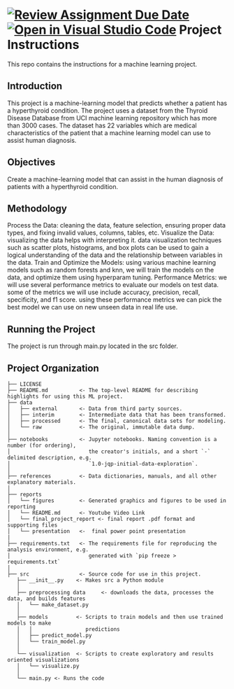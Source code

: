 [![Review Assignment Due Date](https://classroom.github.com/assets/deadline-readme-button-8d59dc4de5201274e310e4c54b9627a8934c3b88527886e3b421487c677d23eb.svg)](https://classroom.github.com/a/YCTbQ0qx)
[![Open in Visual Studio Code](https://classroom.github.com/assets/open-in-vscode-c66648af7eb3fe8bc4f294546bfd86ef473780cde1dea487d3c4ff354943c9ae.svg)](https://classroom.github.com/online_ide?assignment_repo_id=10595811&assignment_repo_type=AssignmentRepo)
Project Instructions
==============================

This repo contains the instructions for a machine learning project.

## Introduction

This project is a machine-learning model that predicts whether a patient has a hyperthyroid condition. The project uses a dataset from the Thyroid Disease Database from UCI machine learning repository which has more than 3000 cases. The dataset has 22 variables which are medical characteristics of the patient that a machine learning model can use to assist human diagnosis.  

## Objectives

Create a machine-learning model that can assist in the human diagnosis of patients with a hyperthyroid condition.

## Methodology

Process the Data: cleaning the data, feature selection, ensuring proper data types, and fixing invalid values, columns, tables, etc.
Visualize the Data: visualizing the data helps with interpreting it. data visualization techniques such as scatter plots, histograms, and box plots can be used to gain a logical understanding of the data and the relationship between variables in the data. 
Train and Optimize the Models: using various machine learning models such as random forests and knn, we will train the models on the data, and optimize them using hyperparam tuning. 
Performance Metrics: we will use several performance metrics to evaluate our models on test data. some of the metrics we will use include accuracy, precision, recall, specificity, and f1 score. using these performance metrics we can pick the best model we can use on new unseen data in real life use.

## Running the Project

The project is run through main.py located in the src folder.

Project Organization
------------

    ├── LICENSE
    ├── README.md          <- The top-level README for describing highlights for using this ML project.
    ├── data
    │   ├── external       <- Data from third party sources.
    │   ├── interim        <- Intermediate data that has been transformed.
    │   ├── processed      <- The final, canonical data sets for modeling.
    │   └── raw            <- The original, immutable data dump.
    │
    ├── notebooks          <- Jupyter notebooks. Naming convention is a number (for ordering),
    │                         the creator's initials, and a short `-` delimited description, e.g.
    │                         `1.0-jqp-initial-data-exploration`.
    │
    ├── references         <- Data dictionaries, manuals, and all other explanatory materials.
    │
    ├── reports            
    │   └── figures        <- Generated graphics and figures to be used in reporting
    │   └── README.md      <- Youtube Video Link
    │   └── final_project_report <- final report .pdf format and supporting files
    │   └── presentation   <-  final power point presentation 
    |
    ├── requirements.txt   <- The requirements file for reproducing the analysis environment, e.g.
    │                         generated with `pip freeze > requirements.txt`
    │
    ├── src                <- Source code for use in this project.
       ├── __init__.py    <- Makes src a Python module
       │
       ├── preprocessing data     <- downloads the data, processes the data, and builds features      
       │   └── make_dataset.py 
       │
       ├── models         <- Scripts to train models and then use trained models to make
       │   │                 predictions
       │   ├── predict_model.py
       │   └── train_model.py
       │
       └── visualization  <- Scripts to create exploratory and results oriented visualizations
       │   └── visualize.py
       │  
       └── main.py <- Runs the code
